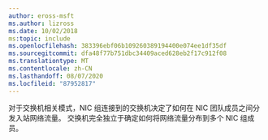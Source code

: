 ```yaml
---
author: eross-msft
ms.author: lizross
ms.date: 10/02/2018
ms:topic: include
ms.openlocfilehash: 383396ebf06b109260389194400e074ee1df35df
ms.sourcegitcommit: dfa48f77b751dbc34409aced628eb2f17c912f08
ms.translationtype: MT
ms.contentlocale: zh-CN
ms.lasthandoff: 08/07/2020
ms.locfileid: "87952817"
---
```

对于交换机相关模式，NIC 组连接到的交换机决定了如何在 NIC 团队成员之间分发入站网络流量。 交换机完全独立于确定如何将网络流量分布到多个 NIC 组成员。